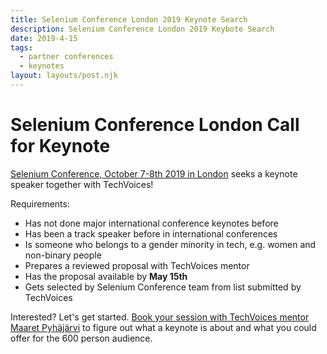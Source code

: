 ```yaml
---
title: Selenium Conference London 2019 Keynote Search
description: Selenium Conference London 2019 Keybote Search
date: 2019-4-15
tags:
  - partner conferences
  - keynotes
layout: layouts/post.njk
---
```


# Selenium Conference London Call for Keynote

<a href="https://seleniumconf.co.uk">Selenium Conference, October 7-8th 2019 in London</a> seeks a keynote speaker together with TechVoices!

Requirements:

   * Has not done major international conference keynotes before
   * Has been a track speaker before in international conferences</li>
   * Is someone who belongs to a gender minority in tech, e.g. women and non-binary people</li>
   * Prepares a reviewed proposal with TechVoices mentor</li>
   * Has the proposal available by <b>May 15th</b></li>
   * Gets selected by Selenium Conference team from list submitted by TechVoices</li>

Interested? Let's get started. <a href="https://calendly.com/maaret-pyhajarvi/seconf-keynote-prep">Book
your session with TechVoices mentor Maaret Pyhäjärvi</a> to figure
out what a keynote is about and what you could offer for the 600 person audience. <p>
